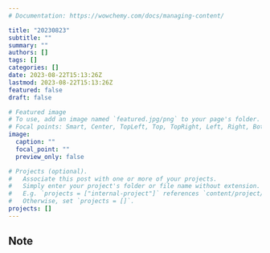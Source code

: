```yaml
---
# Documentation: https://wowchemy.com/docs/managing-content/

title: "20230823"
subtitle: ""
summary: ""
authors: []
tags: []
categories: []
date: 2023-08-22T15:13:26Z
lastmod: 2023-08-22T15:13:26Z
featured: false
draft: false

# Featured image
# To use, add an image named `featured.jpg/png` to your page's folder.
# Focal points: Smart, Center, TopLeft, Top, TopRight, Left, Right, BottomLeft, Bottom, BottomRight.
image:
  caption: ""
  focal_point: ""
  preview_only: false

# Projects (optional).
#   Associate this post with one or more of your projects.
#   Simply enter your project's folder or file name without extension.
#   E.g. `projects = ["internal-project"]` references `content/project/deep-learning/index.md`.
#   Otherwise, set `projects = []`.
projects: []
---
```


## Note

